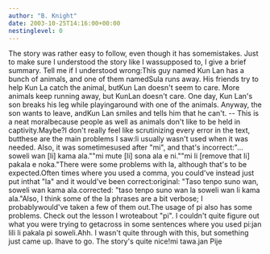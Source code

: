 ```yaml
---
author: "B. Knight"
date: 2003-10-25T14:16:00+00:00
nestinglevel: 0
---
```

The story was rather easy to follow, even though it has somemistakes. Just to make sure I understood the story like I wassupposed to, I give a brief summary. Tell me if I understood wrong:This guy named Kun Lan has a bunch of animals, and one of them namedSula runs away. His friends try to help Kun La catch the animal, butKun Lan doesn't seem to care. More animals keep running away, but KunLan doesn't care. One day, Kun Lan's son breaks his leg while playingaround with one of the animals. Anyway, the son wants to leave, andKun Lan smiles and tells him that he can't. --
 This is a neat moralbecause people as well as animals don't like to be held in captivity.Maybe?I don't really feel like scrutinizing every error in the text, butthese are the main problems I saw:li usually wasn't used when it was needed. Also, it was sometimesused after "mi", and that's incorrect:"... soweli wan \[li\] kama ala.""mi mute \[li\] sona ala e ni.""mi li \[remove that li\] pakala e noka."There were some problems with la, although that's to be expected.Often times where you used a comma, you could've instead just put inthat "la" and it would've been correct:original: "Taso tenpo suno wan, soweli wan kama ala.corrected: "taso tenpo suno wan la soweli wan li kama ala."Also, I think some of the la phrases are a bit verbose; I probablywould've taken a few of them out.The usage of pi also has some problems. Check out the lesson I wroteabout "pi". I couldn't quite figure out what you were trying to getacross in some sentences where you used pi:jan lili li pakala pi soweli.Ahh. I wasn't quite through with this, but something just came up. Ihave to go. The story's quite nice!mi tawa.jan Pije